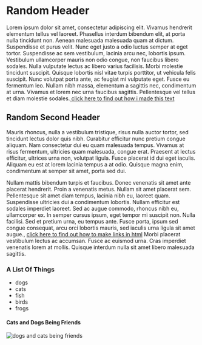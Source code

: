   <!DOCTYPE>
<html>
  <head>
    <title>First Project for Kipke's Class</title>
  </head>
  <body>
    <h1>Random Header</h1>
    <p>Lorem ipsum dolor sit amet, consectetur adipiscing elit. Vivamus hendrerit elementum tellus vel laoreet. Phasellus interdum bibendum elit, at porta nulla tincidunt non. Aenean malesuada malesuada quam at dictum. Suspendisse et purus velit. Nunc eget justo a odio luctus semper at eget tortor. Suspendisse ac sem vestibulum, lacinia arcu nec, lobortis ipsum. Vestibulum ullamcorper mauris non odio congue, non faucibus libero sodales. Nulla vulputate lectus ac libero varius facilisis. Morbi molestie tincidunt suscipit. Quisque lobortis nisl vitae turpis porttitor, ut vehicula felis suscipit. Nunc volutpat porta ante, ac feugiat mi vulputate eget. Fusce eu fermentum leo. Nullam nibh massa, elementum a sagittis nec, condimentum at urna. Vivamus et lorem nec urna faucibus sagittis. Pellentesque vel tellus et diam molestie sodales.<a href="https://lipsum.com/"> click here to find out how i made this text</a></p>
    <h2>Random Second Header</h2>
    <p>Mauris rhoncus, nulla a vestibulum tristique, risus nulla auctor tortor, sed tincidunt lectus dolor quis nibh. Curabitur efficitur nunc pretium congue aliquam. Nam consectetur dui eu quam malesuada tempus. Vivamus at risus fermentum, ultricies quam malesuada, congue erat. Praesent at lectus efficitur, ultrices urna non, volutpat ligula. Fusce placerat id dui eget iaculis. Aliquam eu est at lorem lacinia tempus a at odio. Quisque magna enim, condimentum at semper sit amet, porta sed dui. </p>
    <p>Nullam mattis bibendum turpis et faucibus. Donec venenatis sit amet ante placerat hendrerit. Proin a venenatis metus. Nullam sit amet placerat sem. Pellentesque sit amet diam tempus, lacinia nibh eu, laoreet quam. Suspendisse ultricies dui a condimentum lobortis. Nullam efficitur est sodales imperdiet laoreet. Sed ac augue commodo, rhoncus nibh eu, ullamcorper ex. In semper cursus ipsum, eget tempor mi suscipit non. Nulla facilisi. Sed et pretium urna, eu tempus ante. Fusce porta, ipsum sed congue consequat, arcu orci lobortis mauris, sed iaculis urna ligula sit amet augue., <a href="https://www.google.com/search?safe=strict&ei=UCt0W-6-IYaazwKMobnQDw&q=how+to+make+a+link+in+html&oq=how+to+make+a+link+in+html&gs_l=psy-ab.3..0j0i7i30k1l9.455351.457173.0.457435.9.9.0.0.0.0.223.1023.0j4j2.6.0....0...1c.1.64.psy-ab..3.6.1021....0.YTB-ibsZy38">click here to find out how to make links in html</a> Morbi placerat vestibulum lectus ac accumsan. Fusce ac euismod urna. Cras imperdiet venenatis lorem at mollis. Quisque interdum nulla sit amet libero malesuada sagittis. </p>
  </body>
  <body>
    <h3>A List Of Things</h3>
    <ul>
    <li>dogs
      <li>cats
        <li>fish
          <li>birds
    <li>frogs</li>
    </ul>
    <h4>Cats and Dogs Being Friends</h4>
    <img src="https://assets.rbl.ms/4153680/980x.jpg" alt="dogs and cats being friends">
  </body>
  </html>
